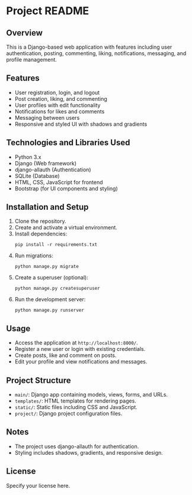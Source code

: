 # Project README

## Overview
This is a Django-based web application with features including user authentication, posting, commenting, liking, notifications, messaging, and profile management.

## Features
- User registration, login, and logout
- Post creation, liking, and commenting
- User profiles with edit functionality
- Notifications for likes and comments
- Messaging between users
- Responsive and styled UI with shadows and gradients

## Technologies and Libraries Used
- Python 3.x
- Django (Web framework)
- django-allauth (Authentication)
- SQLite (Database)
- HTML, CSS, JavaScript for frontend
- Bootstrap (for UI components and styling)

## Installation and Setup
1. Clone the repository.
2. Create and activate a virtual environment.
3. Install dependencies:
   ```
   pip install -r requirements.txt
   ```
4. Run migrations:
   ```
   python manage.py migrate
   ```
5. Create a superuser (optional):
   ```
   python manage.py createsuperuser
   ```
6. Run the development server:
   ```
   python manage.py runserver
   ```

## Usage
- Access the application at `http://localhost:8000/`.
- Register a new user or login with existing credentials.
- Create posts, like and comment on posts.
- Edit your profile and view notifications and messages.

## Project Structure
- `main/`: Django app containing models, views, forms, and URLs.
- `templates/`: HTML templates for rendering pages.
- `static/`: Static files including CSS and JavaScript.
- `project/`: Django project configuration files.

## Notes
- The project uses django-allauth for authentication.
- Styling includes shadows, gradients, and responsive design.

## License
Specify your license here.
